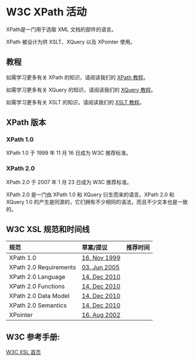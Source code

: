 # W3C XPath 活动

XPath是一门用于选取 XML 文档的部件的语言。

XPath 被设计为供 XSLT、XQuery 以及 XPointer 使用。

## 教程

如需学习更多有关 XPath 的知识，请阅读我们的 [XPath 教程](/xpath/xpath-tutorial.html)。

如需学习更多有关 XQuery 的知识，请阅读我们的 [XQuery 教程](/xquery/xquery-tutorial.html)。

如需学习更多有关 XSLT 的知识，请阅读我们的 [XSLT 教程](/xsl/xsl-tutorial.html)。

## XPath 版本

### XPath 1.0

XPath 1.0 于 1999 年 11 月 16 日成为 W3C 推荐标准。

### XPath 2.0

XPath 2.0 于 2007 年 1 月 23 日成为 W3C 推荐标准。

XPath 2.0 是一门由 XPath 1.0 和 XQuery 衍生而来的语言。XPath 2.0 和 XQuery 1.0 的产生是同源的，它们拥有不少相同的语法，而且不少文本也是一致的。

## W3C XSL 规范和时间线

| 规范 | 草案/提议 | 推荐时间 |
| :-- | :-- | :-- |
| XPath 1.0 | [16\. Nov 1999](//www.w3.org/TR/xpath) |
| XPath 2.0 Requirements | [03\. Jun 2005](//www.w3.org/TR/xpath20req/) |
| XPath 2.0 Language | [14\. Dec 2010](//www.w3.org/TR/xpath20/) |
| XPath 2.0 Functions | [14\. Dec 2010](//www.w3.org/TR/xpath-functions/) |
| XPath 2.0 Data Model | [14\. Dec 2010](//www.w3.org/TR/xpath-datamodel/) |
| XPath 2.0 Semantics | [14\. Dec 2010](//www.w3.org/TR/xquery-semantics/) |
| XPointer | [16\. Aug 2002](//www.w3.org/TR/xptr) |

## W3C 参考手册:

[W3C XSL 首页](//www.w3.org/Style/xsl)

